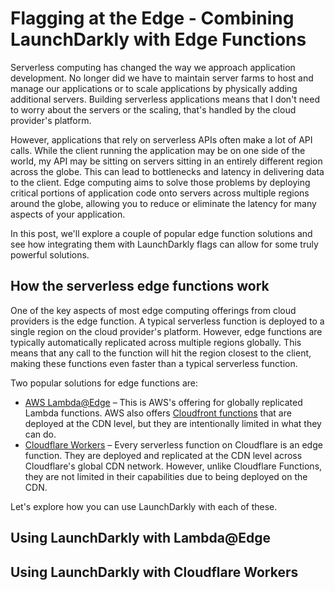# Flagging at the Edge - Combining LaunchDarkly with Edge Functions

Serverless computing has changed the way we approach application development. No longer did we have to maintain server farms to host and manage our applications or to scale applications by physically adding additional servers. Building serverless applications means that I don't need to worry about the servers or the scaling, that's handled by the cloud provider's platform.

However, applications that rely on serverless APIs often make a lot of API calls. While the client running the application may be on one side of the world, my API may be sitting on servers sitting in an entirely different region across the globe. This can lead to bottlenecks and latency in delivering data to the client. Edge computing aims to solve those problems by deploying critical portions of application code onto servers across multiple regions around the globe, allowing you to reduce or eliminate the latency for many aspects of your application.

In this post, we'll explore a couple of popular edge function solutions and see how integrating them with LaunchDarkly flags can allow for some truly powerful solutions.

## How the serverless edge functions work

One of the key aspects of most edge computing offerings from cloud providers is the edge function. A typical serverless function is deployed to a single region on the cloud provider's platform. However, edge functions are typically automatically replicated across multiple regions globally. This means that any call to the function will hit the region closest to the client, making these functions even faster than a typical serverless function.

Two popular solutions for edge functions are:

* [AWS Lambda@Edge](https://aws.amazon.com/lambda/edge/) – This is AWS's offering for globally replicated Lambda functions. AWS also offers [Cloudfront functions](https://aws.amazon.com/blogs/aws/introducing-cloudfront-functions-run-your-code-at-the-edge-with-low-latency-at-any-scale/) that are deployed at the CDN level, but they are intentionally limited in what they can do.
* [Cloudflare Workers](https://workers.cloudflare.com/) – Every serverless function on Cloudflare is an edge function. They are deployed and replicated at the CDN level across Cloudflare's global CDN network. However, unlike Cloudflare Functions, they are not limited in their capabilities due to being deployed on the CDN.

Let's explore how you can use LaunchDarkly with each of these.

## Using LaunchDarkly with Lambda@Edge

## Using LaunchDarkly with Cloudflare Workers